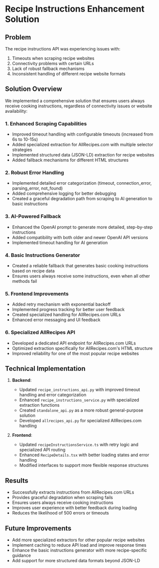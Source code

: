 # Recipe Instructions Enhancement Solution

## Problem
The recipe instructions API was experiencing issues with:
1. Timeouts when scraping recipe websites
2. Connectivity problems with certain URLs
3. Lack of robust fallback mechanisms
4. Inconsistent handling of different recipe website formats

## Solution Overview
We implemented a comprehensive solution that ensures users always receive cooking instructions, regardless of connectivity issues or website availability:

### 1. Enhanced Scraping Capabilities
- Improved timeout handling with configurable timeouts (increased from 6s to 10-15s)
- Added specialized extraction for AllRecipes.com with multiple selector strategies
- Implemented structured data (JSON-LD) extraction for recipe websites
- Added fallback mechanisms for different HTML structures

### 2. Robust Error Handling
- Implemented detailed error categorization (timeout, connection_error, parsing_error, not_found)
- Added comprehensive logging for better debugging
- Created a graceful degradation path from scraping to AI generation to basic instructions

### 3. AI-Powered Fallback
- Enhanced the OpenAI prompt to generate more detailed, step-by-step instructions
- Added compatibility with both older and newer OpenAI API versions
- Implemented timeout handling for AI generation

### 4. Basic Instructions Generator
- Created a reliable fallback that generates basic cooking instructions based on recipe data
- Ensures users always receive some instructions, even when all other methods fail

### 5. Frontend Improvements
- Added retry mechanism with exponential backoff
- Implemented progress tracking for better user feedback
- Created specialized handling for AllRecipes.com URLs
- Enhanced error messaging and UI feedback

### 6. Specialized AllRecipes API
- Developed a dedicated API endpoint for AllRecipes.com URLs
- Optimized extraction specifically for AllRecipes.com's HTML structure
- Improved reliability for one of the most popular recipe websites

## Technical Implementation
1. **Backend**:
   - Updated `recipe_instructions_api.py` with improved timeout handling and error categorization
   - Enhanced `recipe_instructions_service.py` with specialized extraction functions
   - Created `standalone_api.py` as a more robust general-purpose solution
   - Developed `allrecipes_api.py` for specialized AllRecipes.com handling

2. **Frontend**:
   - Updated `recipeInstructionsService.ts` with retry logic and specialized API routing
   - Enhanced `RecipeDetails.tsx` with better loading states and error handling
   - Modified interfaces to support more flexible response structures

## Results
- Successfully extracts instructions from AllRecipes.com URLs
- Provides graceful degradation when scraping fails
- Ensures users always receive cooking instructions
- Improves user experience with better feedback during loading
- Reduces the likelihood of 500 errors or timeouts

## Future Improvements
- Add more specialized extractors for other popular recipe websites
- Implement caching to reduce API load and improve response times
- Enhance the basic instructions generator with more recipe-specific guidance
- Add support for more structured data formats beyond JSON-LD 